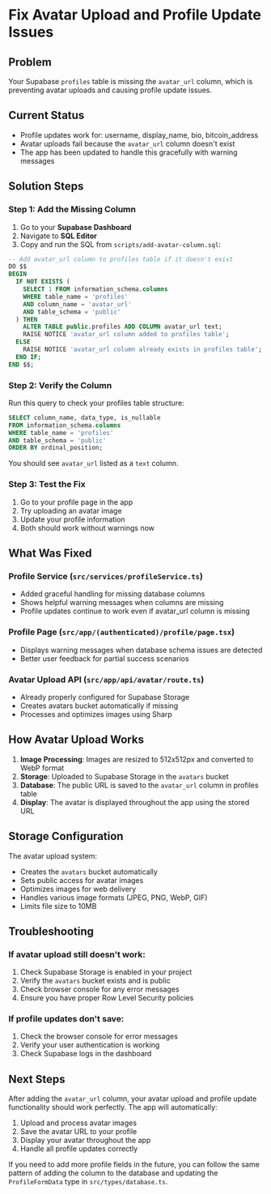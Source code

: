 # Fix Avatar Upload and Profile Update Issues

## Problem
Your Supabase `profiles` table is missing the `avatar_url` column, which is preventing avatar uploads and causing profile update issues.

## Current Status
- Profile updates work for: username, display_name, bio, bitcoin_address
- Avatar uploads fail because the `avatar_url` column doesn't exist
- The app has been updated to handle this gracefully with warning messages

## Solution Steps

### Step 1: Add the Missing Column
1. Go to your **Supabase Dashboard**
2. Navigate to **SQL Editor**
3. Copy and run the SQL from `scripts/add-avatar-column.sql`:

```sql
-- Add avatar_url column to profiles table if it doesn't exist
DO $$
BEGIN
  IF NOT EXISTS (
    SELECT 1 FROM information_schema.columns 
    WHERE table_name = 'profiles' 
    AND column_name = 'avatar_url'
    AND table_schema = 'public'
  ) THEN
    ALTER TABLE public.profiles ADD COLUMN avatar_url text;
    RAISE NOTICE 'avatar_url column added to profiles table';
  ELSE
    RAISE NOTICE 'avatar_url column already exists in profiles table';
  END IF;
END $$;
```

### Step 2: Verify the Column
Run this query to check your profiles table structure:
```sql
SELECT column_name, data_type, is_nullable 
FROM information_schema.columns 
WHERE table_name = 'profiles' 
AND table_schema = 'public'
ORDER BY ordinal_position;
```

You should see `avatar_url` listed as a `text` column.

### Step 3: Test the Fix
1. Go to your profile page in the app
2. Try uploading an avatar image
3. Update your profile information
4. Both should work without warnings now

## What Was Fixed

### Profile Service (`src/services/profileService.ts`)
- Added graceful handling for missing database columns
- Shows helpful warning messages when columns are missing
- Profile updates continue to work even if avatar_url column is missing

### Profile Page (`src/app/(authenticated)/profile/page.tsx`)
- Displays warning messages when database schema issues are detected
- Better user feedback for partial success scenarios

### Avatar Upload API (`src/app/api/avatar/route.ts`)
- Already properly configured for Supabase Storage
- Creates avatars bucket automatically if missing
- Processes and optimizes images using Sharp

## How Avatar Upload Works

1. **Image Processing**: Images are resized to 512x512px and converted to WebP format
2. **Storage**: Uploaded to Supabase Storage in the `avatars` bucket
3. **Database**: The public URL is saved to the `avatar_url` column in profiles table
4. **Display**: The avatar is displayed throughout the app using the stored URL

## Storage Configuration

The avatar upload system:
- Creates the `avatars` bucket automatically
- Sets public access for avatar images
- Optimizes images for web delivery
- Handles various image formats (JPEG, PNG, WebP, GIF)
- Limits file size to 10MB

## Troubleshooting

### If avatar upload still doesn't work:
1. Check Supabase Storage is enabled in your project
2. Verify the `avatars` bucket exists and is public
3. Check browser console for any error messages
4. Ensure you have proper Row Level Security policies

### If profile updates don't save:
1. Check the browser console for error messages
2. Verify your user authentication is working
3. Check Supabase logs in the dashboard

## Next Steps

After adding the `avatar_url` column, your avatar upload and profile update functionality should work perfectly. The app will automatically:

1. Upload and process avatar images
2. Save the avatar URL to your profile
3. Display your avatar throughout the app
4. Handle all profile updates correctly

If you need to add more profile fields in the future, you can follow the same pattern of adding the column to the database and updating the `ProfileFormData` type in `src/types/database.ts`. 
